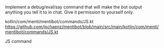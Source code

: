 Implement a debug/eval/say command that will make the bot output anything you tell it to in chat. Give it permission to yourself only.

kotlin/com/menti/mentibot/commands/JS.kt
https://github.com/jschaenz/mentibot/blob/main/src/main/kotlin/com/menti/mentibot/commands/JS.kt

JS command